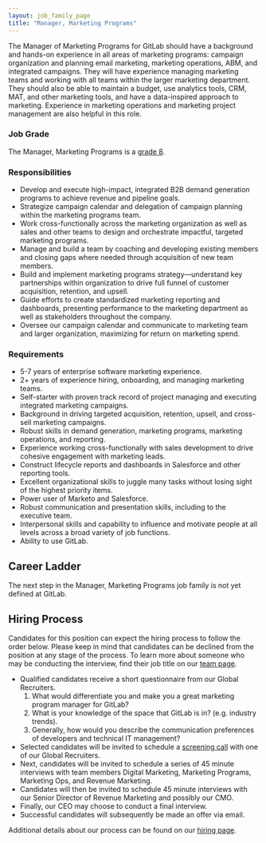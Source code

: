 ```yaml
---
layout: job_family_page
title: "Manager, Marketing Programs"
---
```


The Manager of Marketing Programs for GitLab should have a background and hands-on experience in all areas of marketing programs: campaign organization and planning email marketing, marketing operations, ABM, and integrated campaigns. They will have experience managing marketing teams and working with all teams within the larger marketing department. They should also be able to maintain a budget, use analytics tools, CRM, MAT, and other marketing tools, and have a data-inspired approach to marketing. Experience in marketing operations and marketing project management are also helpful in this role.

### Job Grade

The Manager, Marketing Programs is a [grade 8](https://about.gitlab.com/handbook/total-rewards/compensation/compensation-calculator/#gitlab-job-grades).

### Responsibilities
- Develop and execute high-impact, integrated B2B demand generation programs to achieve revenue and pipeline goals.
- Strategize campaign calendar and delegation of campaign planning within the marketing programs team.
- Work cross-functionally across the marketing organization as well as sales and other teams to design and orchestrate impactful, targeted marketing programs.
- Manage and build a team by coaching and developing existing members and closing gaps where needed through acquisition of new team members.
- Build and implement marketing programs strategy—understand key partnerships within organization to drive full funnel of customer acquisition, retention, and upsell.
- Guide efforts to create standardized marketing reporting and dashboards, presenting performance to the marketing department as well as stakeholders throughout the company.
- Oversee our campaign calendar and communicate to marketing team and larger organization, maximizing for return on marketing spend.

### Requirements
- 5-7 years of enterprise software marketing experience.
- 2+ years of experience hiring, onboarding, and managing marketing teams.
- Self-starter with proven track record of project managing and executing integrated marketing campaigns.
- Background in driving targeted acquisition, retention, upsell, and cross-sell marketing campaigns.
- Robust skills in demand generation, marketing programs, marketing operations, and reporting.
- Experience working cross-functionally with sales development to drive cohesive engagement with marketing leads.
- Construct lifecycle reports and dashboards in Salesforce and other reporting tools.
- Excellent organizational skills to juggle many tasks without losing sight of the highest priority items.
- Power user of Marketo and Salesforce.
- Robust communication and presentation skills, including to the executive team.
- Interpersonal skills and capability to influence and motivate people at all levels across a broad variety of job functions.
- Ability to use GitLab.

## Career Ladder

The next step in the Manager, Marketing Programs job family is not yet defined at GitLab.

## Hiring Process

Candidates for this position can expect the hiring process to follow the order below. Please keep in mind that candidates can be declined from the position at any stage of the process. To learn more about someone who may be conducting the interview, find their job title on our [team page](https://about.gitlab.com/company/team/).

- Qualified candidates receive a short questionnaire from our Global Recruiters.
  1. What would differentiate you and make you a great marketing program manager for GitLab?
  1. What is your knowledge of the space that GitLab is in? (e.g. industry trends).
  1. Generally, how would you describe the communication preferences of developers and technical IT management?
- Selected candidates will be invited to schedule a [screening call](https://about.gitlab.com/handbook/hiring/#screening-call) with one of our Global Recruiters.
- Next, candidates will be invited to schedule a series of 45 minute interviews with team members Digital Marketing, Marketing Programs, Marketing Ops, and Revenue Marketing.
- Candidates will then be invited to schedule 45 minute interviews with our Senior Director of Revenue Marketing and possibly our CMO.
- Finally, our CEO may choose to conduct a final interview.
- Successful candidates will subsequently be made an offer via email.

Additional details about our process can be found on our [hiring page](https://about.gitlab.com/handbook/hiring/).
